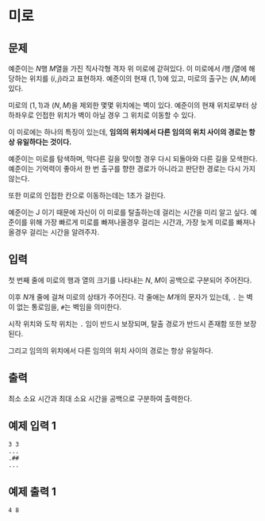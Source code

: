 # 미로

## 문제

예준이는 $N$행 $M$열을 가진 직사각형 격자 위 미로에 갇혀있다. 이 미로에서 $i$행 $j$열에 해당하는 위치를 $(i, j)$라고 표현하자. 예준이의 현재 $(1, 1)$에 있고, 미로의 출구는 $(N, M)$에 있다.

미로의 $(1, 1)$과 $(N, M)$을 제외한 몇몇 위치에는 벽이 있다. 예준이의 현재 위치로부터 상하좌우로 인접한 위치가 벽이 아닐 경우 그 위치로 이동할 수 있다.

이 미로에는 하나의 특징이 있는데, **임의의 위치에서 다른 임의의 위치 사이의 경로는 항상 유일하다는 것이다.**

예준이는 미로를 탐색하며, 막다른 길을 맞이할 경우 다시 되돌아와 다른 길을 모색한다. 예준이는 기억력이 좋아서 한 번 출구를 향한 경로가 아니라고 판단한 경로는 다시 가지 않는다.

또한 미로의 인접한 칸으로 이동하는데는 1초가 걸린다.

예준이는 J 이기 때문에 자신이 이 미로를 탈출하는데 걸리는 시간을 미리 알고 싶다. 예준이를 위해 가장 빠르게 미로를 빠져나올경우 걸리는 시간과, 가장 늦게 미로를 빠져나올경우 걸리는 시간을 알려주자.


## 입력

첫 번째 줄에 미로의 행과 열의 크기를 나타내는 $N$, $M$이 공백으로 구분되어 주어진다.

이후 $N$개 줄에 걸쳐 미로의 상태가 주어진다. 각 줄애는 $M$개의 문자가 있는데, `.` 는 벽이 없는 통로임을, `#`는 벽임을 의미한다.

시작 위치와 도착 위치는 `.` 임이 반드시 보장되며, 탈출 경로가 반드시 존재함 또한 보장된다.

그리고 임의의 위치에서 다른 임의의 위치 사이의 경로는 항상 유일하다.


## 출력

최소 소요 시간과 최대 소요 시간을 공백으로 구분하여 출력한다.


## 예제 입력 1

```
3 3
...
.##
...
```

## 예제 출력 1

```
4 8
```
